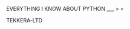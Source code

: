 EVERYTHING  I KNOW ABOUT PYTHON ___
                                > <
                                 

TEKKERA-LTD
